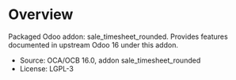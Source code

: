 # Overview

Packaged Odoo addon: sale_timesheet_rounded. Provides features documented in upstream Odoo 16 under this addon.

- Source: OCA/OCB 16.0, addon sale_timesheet_rounded
- License: LGPL-3
